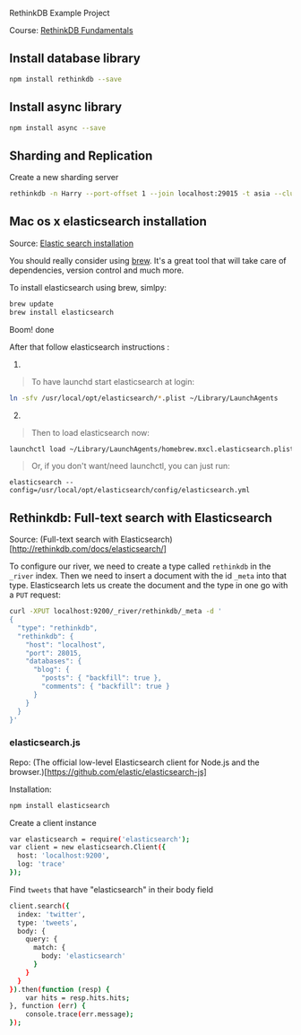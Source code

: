 RethinkDB Example Project

Course: [RethinkDB Fundamentals](http://www.pluralsight.com/courses/rethinkdb-fundamentals)

## Install database library

```bash
npm install rethinkdb --save
```

## Install async library

```bash
npm install async --save
```

## Sharding and Replication

Create a new sharding server

```bash
rethinkdb -n Harry --port-offset 1 --join localhost:29015 -t asia --cluster-port 29017 --driver-port 28017 --http-port 8082
```

## Mac os x elasticsearch installation

Source: [Elastic search installation](http://stackoverflow.com/questions/22850247/installing-elasticsearch-on-osx-mavericks/22855889#22855889)

You should really consider using [brew](http://brew.sh/). It's a great tool that will take care of dependencies, version control and much more.

To install elasticsearch using brew, simlpy:

```bash
brew update
brew install elasticsearch
```

Boom! done

After that follow elasticsearch instructions :

1.

> To have launchd start elasticsearch at login:

```bash
ln -sfv /usr/local/opt/elasticsearch/*.plist ~/Library/LaunchAgents
```

2.

> Then to load elasticsearch now:

```bash
launchctl load ~/Library/LaunchAgents/homebrew.mxcl.elasticsearch.plist
```

> Or, if you don't want/need launchctl, you can just run:

```elasticsearch --config=/usr/local/opt/elasticsearch/config/elasticsearch.yml```

## Rethinkdb: Full-text search with Elasticsearch

Source: (Full-text search with Elasticsearch)[http://rethinkdb.com/docs/elasticsearch/]

To configure our river, we need to create a type called `rethinkdb` in the `_river` index. Then we need to insert a document with the id `_meta` into that type. Elasticsearch lets us create the document and the type in one go with a `PUT` request:

```bash
curl -XPUT localhost:9200/_river/rethinkdb/_meta -d '
{
  "type": "rethinkdb",
  "rethinkdb": {
    "host": "localhost",
    "port": 28015,
    "databases": {
      "blog": {
        "posts": { "backfill": true },
        "comments": { "backfill": true }
      }
    }
  }
}'
```

### elasticsearch.js

Repo: (The official low-level Elasticsearch client for Node.js and the browser.)[https://github.com/elastic/elasticsearch-js]

Installation:

```bash
npm install elasticsearch
```

Create a client instance

```bash
var elasticsearch = require('elasticsearch');
var client = new elasticsearch.Client({
  host: 'localhost:9200',
  log: 'trace'
});
```

Find `tweets` that have "elasticsearch" in their body field

```bash
client.search({
  index: 'twitter',
  type: 'tweets',
  body: {
    query: {
      match: {
        body: 'elasticsearch'
      }
    }
  }
}).then(function (resp) {
    var hits = resp.hits.hits;
}, function (err) {
    console.trace(err.message);
});
```
